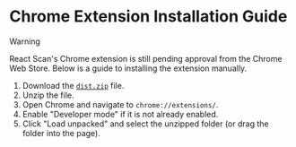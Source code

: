 # Chrome Extension Installation Guide

> [!WARNING]
> React Scan's Chrome extension is still pending approval from the Chrome Web Store. Below is a guide to installing the extension manually.

1. Download the [`dist.zip`](https://github.com/aidenybai/react-scan/raw/refs/heads/main/packages/extension/dist.zip) file.
2. Unzip the file.
3. Open Chrome and navigate to `chrome://extensions/`.
4. Enable "Developer mode" if it is not already enabled.
5. Click "Load unpacked" and select the unzipped folder (or drag the folder into the page).
